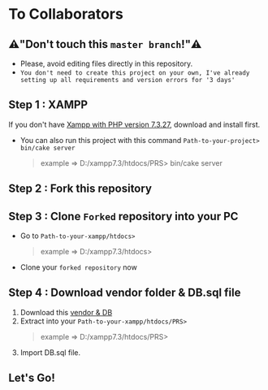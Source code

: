 # To Collaborators

## :warning:"Don't touch this `master branch`!":warning:
* Please, avoid editing files directly in this repository.
* `You don't need to create this project on your own, I've already setting up all requirements and version errors for '3 days'`

## Step 1 : XAMPP
If you don't have [Xampp with PHP version 7.3.27](https://www.apachefriends.org/download.php?xampp-win32-1.7.3.exe%C2%A0), download and install first.

* You can also run this project with this command `Path-to-your-project> bin/cake server`
    > example ⇒ D:/xampp7.3/htdocs/PRS> bin/cake server

## Step 2 : Fork this repository

## Step 3 : Clone `Forked` repository into your PC
* Go to `Path-to-your-xampp/htdocs>`
    > example ⇒ D:/xampp7.3/htdocs>
* Clone your `forked repository` now
    
## Step 4 : Download vendor folder & DB.sql file
1. Download this [vendor & DB](https://1drv.ms/u/s!AuA8irZ7iz1cg0aDD1S5TkDl4wnC?e=BzWOUg)
1. Extract into your `Path-to-your-xampp/htdocs/PRS>`
    > example ⇒ D:/xampp7.3/htdocs/PRS>
1. Import DB.sql file.
    
## Let's Go!
